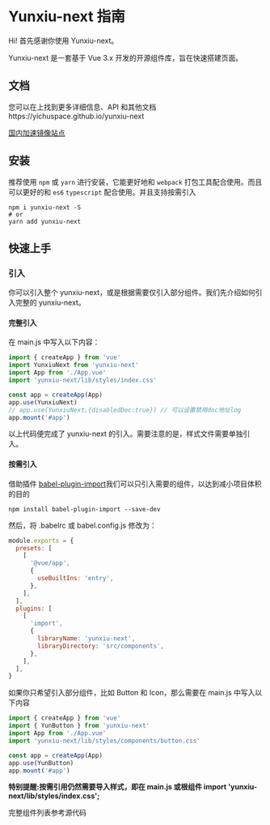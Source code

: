 # Yunxiu-next 指南

Hi! 首先感谢你使用 Yunxiu-next。

Yunxiu-next 是一套基于 Vue 3.x 开发的开源组件库，旨在快速搭建页面。

## 文档

您可以在上找到更多详细信息、API 和其他文档https://yichuspace.github.io/yunxiu-next

[国内加速镜像站点](https://gitee.com/yichu-gitee/yunxiu-next)

## 安装

推荐使用 `npm` 或 `yarn` 进行安装，它能更好地和 `webpack` 打包工具配合使用。而且可以更好的和 `es6` `typescript` 配合使用。并且支持按需引入

```shell
npm i yunxiu-next -S
# or
yarn add yunxiu-next
```

## 快速上手

### 引入

你可以引入整个 yunxiu-next，或是根据需要仅引入部分组件。我们先介绍如何引入完整的 yunxiu-next。

#### 完整引入

在 main.js 中写入以下内容：

```javascript
import { createApp } from 'vue'
import YunxiuNext from 'yunxiu-next'
import App from './App.vue'
import 'yunxiu-next/lib/styles/index.css'

const app = createApp(App)
app.use(YunxiuNext)
// app.use(YunxiuNext,{disabledDoc:true}) // 可以设置禁用doc地址log
app.mount('#app')
```

以上代码便完成了 yunxiu-next 的引入。需要注意的是，样式文件需要单独引入。

#### 按需引入

借助插件 [babel-plugin-import](https://github.com/ant-design/babel-plugin-import)我们可以只引入需要的组件，以达到减小项目体积的目的

```shell script
npm install babel-plugin-import --save-dev
```

然后，将 .babelrc 或 babel.config.js 修改为：

```javascript
module.exports = {
  presets: [
    [
      '@vue/app',
      {
        useBuiltIns: 'entry',
      },
    ],
  ],
  plugins: [
    [
      'import',
      {
        libraryName: 'yunxiu-next',
        libraryDirectory: 'src/components',
      },
    ],
  ],
}
```

如果你只希望引入部分组件，比如 Button 和 Icon，那么需要在 main.js 中写入以下内容

```javascript
import { createApp } from 'vue'
import { YunButton } from 'yunxiu-next'
import App from './App.vue'
import 'yunxiu-next/lib/styles/components/button.css'

const app = createApp(App)
app.use(YunButton)
app.mount('#app')
```

**特别提醒:按需引用仍然需要导入样式，即在 main.js 或根组件 import 'yunxiu-next/lib/styles/index.css';**

完整组件列表参考源代码
